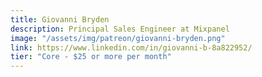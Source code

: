 ```yaml
---
title: Giovanni Bryden
description: Principal Sales Engineer at Mixpanel
image: "/assets/img/patreon/giovanni-bryden.png"
link: https://www.linkedin.com/in/giovanni-b-8a822952/
tier: "Core - $25 or more per month"
---
```

